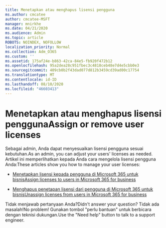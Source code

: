 ```yaml
---
title: Menetapkan atau menghapus lisensi pengguna
ms.author: cmcatee
author: cmcatee-MSFT
manager: mnirkhe
ms.date: 04/21/2020
ms.audience: Admin
ms.topic: article
ROBOTS: NOINDEX, NOFOLLOW
localization_priority: Normal
ms.collection: Adm_O365
ms.custom: ''
ms.assetid: 175af24e-b863-42ca-84e5-fb920f472b12
ms.openlocfilehash: 95a2dea28c951fbec3c4818ceb48e7d4e5cbb0e3
ms.sourcegitcommit: 409cb0b2f43dad077d812b3459cd39ad00c17754
ms.translationtype: MT
ms.contentlocale: id-ID
ms.lasthandoff: 08/10/2020
ms.locfileid: "46603413"
---
```

# <a name="assign-or-remove-user-licenses"></a><span data-ttu-id="5c3e7-102">Menetapkan atau menghapus lisensi pengguna</span><span class="sxs-lookup"><span data-stu-id="5c3e7-102">Assign or remove user licenses</span></span>

<span data-ttu-id="5c3e7-103">Sebagai admin, Anda dapat menyesuaikan lisensi pengguna sesuai kebutuhan.</span><span class="sxs-lookup"><span data-stu-id="5c3e7-103">As an admin, you can adjust your users' licenses as needed.</span></span> <span data-ttu-id="5c3e7-104">Artikel ini memperlihatkan kepada Anda cara mengelola lisensi pengguna Anda:</span><span class="sxs-lookup"><span data-stu-id="5c3e7-104">These articles show you how to manage your user licenses:</span></span>
  
- [<span data-ttu-id="5c3e7-105">Menetapkan lisensi kepada pengguna di Microsoft 365 untuk bisnis</span><span class="sxs-lookup"><span data-stu-id="5c3e7-105">Assign licenses to users in Microsoft 365 for business</span></span>](https://docs.microsoft.com/azure/active-directory/fundamentals/license-users-groups?context=azure/active-directory/users-groups-roles/context/ugr-context)

- [<span data-ttu-id="5c3e7-106">Menghapus penetapan lisensi dari pengguna di Microsoft 365 untuk bisnis</span><span class="sxs-lookup"><span data-stu-id="5c3e7-106">Unassign licenses from users in Microsoft 365 for business</span></span>](https://docs.microsoft.com/azure/active-directory/fundamentals/license-users-groups?context=azure/active-directory/users-groups-roles/context/ugr-context#remove-a-license)

<span data-ttu-id="5c3e7-107">Tidak menjawab pertanyaan Anda?</span><span class="sxs-lookup"><span data-stu-id="5c3e7-107">Didn't answer your question?</span></span> <span data-ttu-id="5c3e7-108">Tidak ada masalah!</span><span class="sxs-lookup"><span data-stu-id="5c3e7-108">No problem!</span></span> <span data-ttu-id="5c3e7-109">Gunakan tombol "perlu bantuan" untuk berbicara dengan teknisi dukungan.</span><span class="sxs-lookup"><span data-stu-id="5c3e7-109">Use the "Need help" button to talk to a support engineer.</span></span>